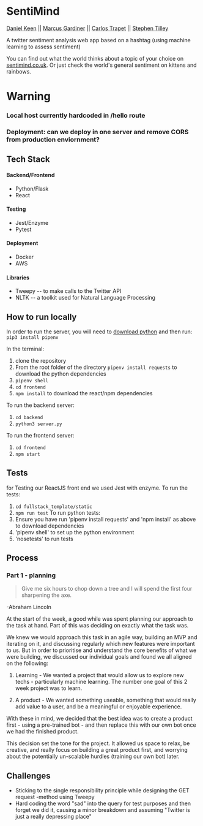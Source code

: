 # SentiMind

[Daniel Keen](https://github.com/DKeen0123) || [Marcus Gardiner](https://github.com/marcusfgardiner) || [Carlos Trapet](https://github.com/CarlosTrapet) || [Stephen Tilley](https://github.com/stilley85)

A twitter sentiment analysis web app based on a hashtag (using machine learning to assess sentiment)

You can find out what the world thinks about a topic of your choice on [sentimind.co.uk](http://sentimind.co.uk/).
Or just check the world's general sentiment on kittens and rainbows.

# Warning

### Local host currently hardcoded in /hello route

### Deployment: can we deploy in one server and remove CORS from production enviornment?

## Tech Stack

#### Backend/Frontend

* Python/Flask
* React

#### Testing

* Jest/Enzyme
* Pytest

#### Deployment

* Docker
* AWS

#### Libraries

* Tweepy -- to make calls to the Twitter API
* NLTK -- a toolkit used for Natural Language Processing

## How to run locally

In order to run the server, you will need to [download python](https://www.python.org/downloads/) and then run: `pip3 install pipenv`

In the terminal:

1.  clone the repository
2.  From the root folder of the directory `pipenv install requests` to download the python dependencies
3.  `pipenv shell`
4.  `cd frontend`
5.  `npm install` to download the react/npm dependencies

To run the backend server:

1.  `cd backend`
2.  `python3 server.py`

To run the frontend server:

1.  `cd frontend`
2.  `npm start`

## Tests

for Testing our ReactJS front end we used Jest with enzyme. To run the tests:

1.  `cd fullstack_template/static`
2.  `npm run test`
    To run python tests:
3.  Ensure you have run 'pipenv install requests' and 'npm install' as above to download dependencies
4.  'pipenv shell' to set up the python environment
5.  'nosetests' to run tests

## Process

### Part 1 - planning

> Give me six hours to chop down a tree and I will spend the first four sharpening the axe.

-Abraham Lincoln

At the start of the week, a good while was spent planning our approach to the task at hand. Part of this was deciding on exactly what the task was.

We knew we would approach this task in an agile way, building an MVP and iterating on it, and discussing regularly which new features were important to us. But in order to prioritise and understand the core benefits of what we were building, we discussed our individual goals and found we all aligned on the following:

1.  Learning - We wanted a project that would allow us to explore new techs - particularly machine learning. The number one goal of this 2 week project was to learn.

2.  A product - We wanted something useable, something that would really add value to a user, and be a meaningful or enjoyable experience.

With these in mind, we decided that the best idea was to create a product first - using a pre-trained bot - and then replace this with our own bot once we had the finished product.

This decision set the tone for the project. It allowed us space to relax, be creative, and really focus on building a great product first, and worrying about the potentially un-scalable hurdles (training our own bot) later.

## Challenges

* Sticking to the single responsibility principle while designing the GET request -method using Tweepy
* Hard coding the word "sad" into the query for test purposes and then forget we did it, causing a minor breakdown and assuming "Twitter is just a really depressing place"
